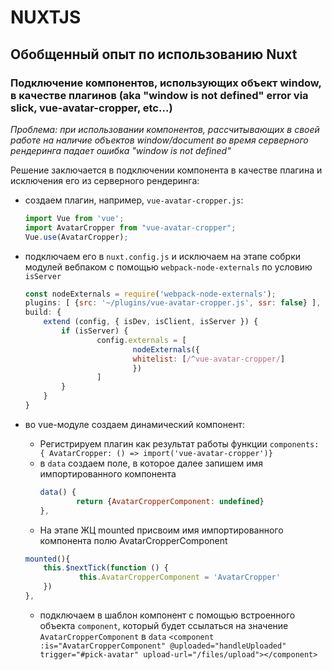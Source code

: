 # NUXTJS

## Обобщенный опыт по использованию Nuxt

### Подключение компонентов, использующих объект window, в качестве плагинов (aka "window is not defined" error via slick, vue-avatar-cropper, etc...)
*Проблема: при использовании компонентов, рассчитывающих в своей работе на наличие объектов window/document во время серверного рендеринга падает ошибка "window is not defined"*

Решение заключается в подключении компонента в качестве плагина и исключения его из серверного рендеринга:
- создаем плагин, например, `vue-avatar-cropper.js`:
	```js
	import Vue from 'vue';
	import AvatarCropper from "vue-avatar-cropper";
	Vue.use(AvatarCropper);
	```

- подключаем его в `nuxt.config.js` и исключаем на этапе собрки модулей вебпаком с помощью `webpack-node-externals` по условию `isServer`
	```js
	const nodeExternals = require('webpack-node-externals');
	plugins: [ {src: '~/plugins/vue-avatar-cropper.js', ssr: false} ],
	build: {
		extend (config, { isDev, isClient, isServer }) {
			if (isServer) {
					config.externals = [
							nodeExternals({
							whitelist: [/^vue-avatar-cropper/]
							})
					]
			}
		}
	}
	```

- во vue-модуле создаем динамический компонент:
	- Регистрируем плагин как результат работы функции `components: { AvatarCropper: () => import('vue-avatar-cropper')}`
	- в `data` создаем поле, в которое далее запишем имя импортированного компонента
		```js
		data() {
				return {AvatarCropperComponent: undefined}
		},
		```
	- На этапе ЖЦ mounted присвоим имя импортированного компонента полю AvatarCropperComponent
	```js
	mounted(){
		this.$nextTick(function () {
				this.AvatarCropperComponent = 'AvatarCropper'
		})
	},
	```
	- подключаем в шаблон компонент с помощью встроенного объекта `component`, который будет ссылаться на значение `AvatarCropperComponent` в `data`
	`<component  :is="AvatarCropperComponent" @uploaded="handleUploaded" trigger="#pick-avatar" upload-url="/files/upload"></component>`